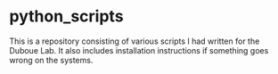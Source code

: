 # python_scripts

This is a repository consisting of various scripts I had written for the Duboue Lab. It also includes installation instructions if something goes wrong on the systems.
